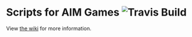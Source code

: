 # Scripts for AIM Games ![Travis Build](https://travis-ci.org/HulaSamsquanch/aimgames.svg?branch=master)

View [the wiki](https://github.com/HulaSamsquanch/aimgames/wiki/) for more information.
